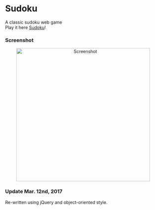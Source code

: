 # Sudoku
A classic sudoku web game  
Play it here [Sudoku](https://jsnzng.github.io/sudoku/)!

### Screenshot
<p align="center">
	<img  width="433" src="https://cloud.githubusercontent.com/assets/14325523/19414852/f35ee6d2-930f-11e6-815b-7f5f086d7391.png" alt="Screenshot"/>
</p>

### Update Mar. 12nd, 2017
Re-written using jQuery and object-oriented style.